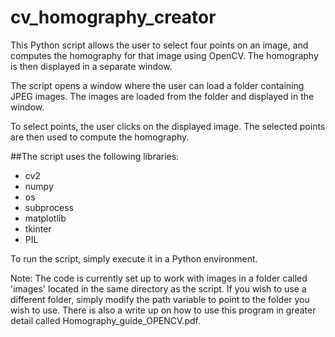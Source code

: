 # cv_homography_creator
 
This Python script allows the user to select four points on an image, and computes the homography for that image using OpenCV. The homography is then displayed in a separate window.

The script opens a window where the user can load a folder containing JPEG images. The images are loaded from the folder and displayed in the window.

To select points, the user clicks on the displayed image. The selected points are then used to compute the homography.

##The script uses the following libraries:

* cv2
* numpy
* os
* subprocess
* matplotlib
* tkinter
* PIL

To run the script, simply execute it in a Python environment.

Note: The code is currently set up to work with images in a folder called 'images' located in the same directory as the script. If you wish to use a different folder, simply modify the path variable to point to the folder you wish to use. There is also a write up on how to use this program in greater detail called Homography_guide_OPENCV.pdf. 
